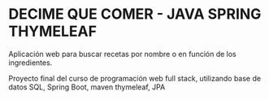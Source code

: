 # DECIME QUE COMER - JAVA SPRING THYMELEAF

Aplicación web para buscar recetas por nombre o en función de los ingredientes.

Proyecto final del curso de programación web full stack, utilizando base de datos SQL, Spring Boot, maven thymeleaf, JPA 
